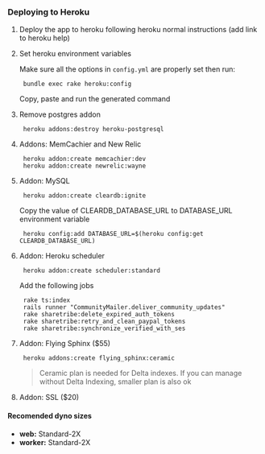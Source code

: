 ### Deploying to Heroku

1. Deploy the app to heroku following heroku normal instructions (add link to  heroku help)

1. Set heroku environment variables

    Make sure all the options in `config.yml` are properly set then run:
	
        bundle exec rake heroku:config
		
	  Copy, paste and run the generated command
	
1. Remove postgres addon

        heroku addons:destroy heroku-postgresql

1. Addons: MemCachier and New Relic
  
        heroku addon:create memcachier:dev
        heroku addon:create newrelic:wayne

1. Addon: MySQL

        heroku addon:create cleardb:ignite

    Copy the value of CLEARDB_DATABASE_URL to DATABASE_URL environment variable

        heroku config:add DATABASE_URL=$(heroku config:get CLEARDB_DATABASE_URL)

1. Addon: Heroku scheduler

        heroku addon:create scheduler:standard

    Add the following jobs

        rake ts:index
        rails runner "CommunityMailer.deliver_community_updates"
        rake sharetribe:delete_expired_auth_tokens
        rake sharetribe:retry_and_clean_paypal_tokens
        rake sharetribe:synchronize_verified_with_ses


1. Addon: Flying Sphinx ($55)

        heroku addons:create flying_sphinx:ceramic

    > Ceramic plan is needed for Delta indexes. If you can manage without Delta Indexing, smaller plan is also ok


1. Addon: SSL ($20)

#### Recomended dyno sizes

- **web:** Standard-2X
- **worker:** Standard-2X
